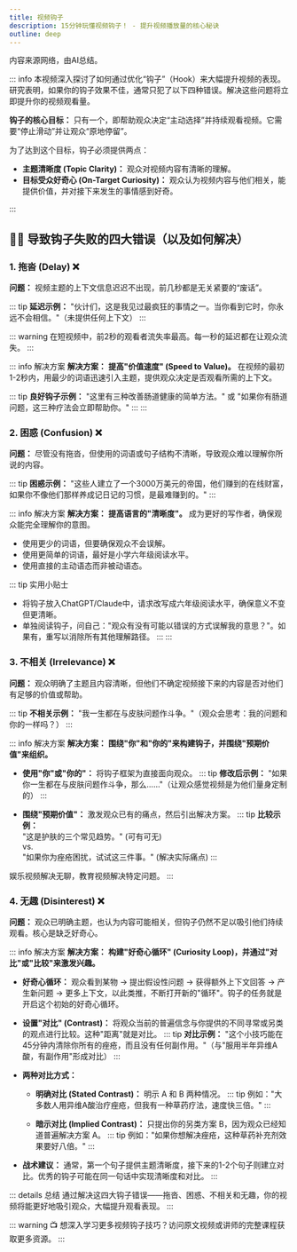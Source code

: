 ```yaml
---
title: 视频钩子
description: 15分钟玩懂视频钩子！ - 提升视频播放量的核心秘诀
outline: deep
---
```


内容来源网络，由AI总结。

::: info
本视频深入探讨了如何通过优化“钩子”（Hook）来大幅提升视频的表现。研究表明，如果你的钩子效果不佳，通常只犯了以下四种错误。解决这些问题将立即提升你的视频观看量。

**钩子的核心目标：** 只有一个，即帮助观众决定“主动选择”并持续观看视频。它需要“停止滑动”并让观众“原地停留”。

为了达到这个目标，钩子必须提供两点：

- **主题清晰度 (Topic Clarity)：** 观众对视频内容有清晰的理解。
- **目标受众好奇心 (On-Target Curiosity)：** 观众认为视频内容与他们相关，能提供价值，并对接下来发生的事情感到好奇。

:::

## 🕵️‍♂️ 导致钩子失败的四大错误（以及如何解决）

### 1. 拖沓 (Delay) ❌

**问题：** 视频主题的上下文信息迟迟不出现，前几秒都是无关紧要的“废话”。

::: tip
**延迟示例：** "伙计们，这是我见过最疯狂的事情之一。当你看到它时，你永远不会相信。"（未提供任何上下文）
:::

::: warning
在短视频中，前2秒的观看者流失率最高。每一秒的延迟都在让观众流失。
:::

::: info 解决方案
**解决方案：** **提高"价值速度" (Speed to Value)。** 在视频的最初1-2秒内，用最少的词语迅速引入主题，提供观众决定是否观看所需的上下文。

::: tip
**良好钩子示例：** "这里有三种改善肠道健康的简单方法。" 或 "如果你有肠道问题，这三种疗法会立即帮助你。"
:::
:::

### 2. 困惑 (Confusion) ❌

**问题：** 尽管没有拖沓，但使用的词语或句子结构不清晰，导致观众难以理解你所说的内容。

::: tip
**困惑示例：** "这些人建立了一个3000万美元的帝国，他们赚到的在线财富，如果你不像他们那样养成记日记的习惯，是最难赚到的。"
:::

::: info 解决方案
**解决方案：** **提高语言的"清晰度"。** 成为更好的写作者，确保观众能完全理解你的意图。

- 使用更少的词语，但要确保观众不会误解。
- 使用更简单的词语，最好是小学六年级阅读水平。
- 使用直接的主动语态而非被动语态。

::: tip 实用小贴士
- 将钩子放入ChatGPT/Claude中，请求改写成六年级阅读水平，确保意义不变但更清晰。
- 单独阅读钩子，问自己："观众有没有可能以错误的方式误解我的意思？"。如果有，重写以消除所有其他理解路径。
:::
:::

### 3. 不相关 (Irrelevance) ❌

**问题：** 观众明确了主题且内容清晰，但他们不确定视频接下来的内容是否对他们有足够的价值或帮助。

::: tip
**不相关示例：** "我一生都在与皮肤问题作斗争。"（观众会思考：我的问题和你的一样吗？）
:::

::: info 解决方案
**解决方案：** **围绕"你"和"你的"来构建钩子，并围绕"预期价值"来组织。**

- **使用"你"或"你的"：** 将钩子框架为直接面向观众。
  ::: tip
  **修改后示例：** "如果你一生都在与皮肤问题作斗争，那么……"（让观众感觉视频是为他们量身定制的）
  :::

- **围绕"预期价值"：** 激发观众已有的痛点，然后引出解决方案。
  ::: tip
  **比较示例：** \
  "这是护肤的三个常见趋势。" (可有可无) \
  vs. \
  "如果你为痤疮困扰，试试这三件事。" (解决实际痛点)
  :::

娱乐视频解决无聊，教育视频解决特定问题。
:::

### 4. 无趣 (Disinterest) ❌

**问题：** 观众已明确主题，也认为内容可能相关，但钩子仍然不足以吸引他们持续观看。核心是缺乏好奇心。

::: info 解决方案
**解决方案：** **构建"好奇心循环" (Curiosity Loop)，并通过"对比"或"比较"来激发兴趣。**

- **好奇心循环：** 观众看到某物 -> 提出假设性问题 -> 获得额外上下文回答 -> 产生新问题 -> 更多上下文，以此类推，不断打开新的"循环"。钩子的任务就是开启这个初始的好奇心循环。
- **设置"对比" (Contrast)：** 将观众当前的普遍信念与你提供的不同寻常或另类的观点进行比较。这种"距离"就是对比。
  ::: tip
  **对比示例：** "这个小技巧能在45分钟内清除你所有的痤疮，而且没有任何副作用。"（与"服用半年异维A酸，有副作用"形成对比）
  :::

- **两种对比方式：**
  - **明确对比 (Stated Contrast)：** 明示 A 和 B 两种情况。
    ::: tip
    例如："大多数人用异维A酸治疗痤疮，但我有一种草药疗法，速度快三倍。"
    :::

  - **暗示对比 (Implied Contrast)：** 只提出你的另类方案 B，因为观众已经知道普遍解决方案 A。
    ::: tip
    例如："如果你想解决痤疮，这种草药补充剂效果要好八倍。"
    :::

- **战术建议：** 通常，第一个句子提供主题清晰度，接下来的1-2个句子则建立对比。优秀的钩子可能在同一句话中实现清晰度和对比。
:::

::: details 总结
通过解决这四大钩子错误——拖沓、困惑、不相关和无趣，你的视频将能更好地吸引观众，大幅提升观看表现。
:::

::: warning
📺 想深入学习更多视频钩子技巧？访问原文视频或讲师的完整课程获取更多资源。
:::